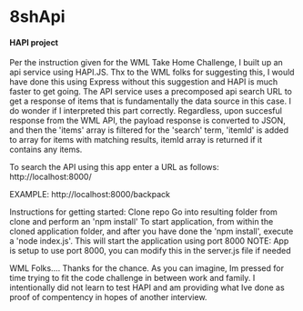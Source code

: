 # 8shApi
#### HAPI project ####

Per the instruction given for the WML Take Home Challenge, I built up an api service using HAPI.JS. Thx to the WML folks for suggesting this, I would have done this using Express without this suggestion and HAPI is much faster to get going. The API service uses a precomposed api search URL to get a response of items that is fundamentally the data source in this case. I do wonder if I interpreted this part correctly. Regardless, upon succesful response from the WML API, the payload response is converted to JSON, and then the 'items' array is filtered for the 'search' term, 'itemId' is added to array for items with matching results, itemId array is returned if it contains any items. 

To search the API using this app enter a URL as follows:
http://localhost:8000/<search term goes here>
EXAMPLE: http://localhost:8000/backpack
  
Instructions for getting started:
Clone repo
Go into resulting folder from clone and perform an 'npm install'
To start application, from within the cloned application folder, and after you have done the 'npm install', execute a 'node index.js'. This will start the application using port 8000
NOTE: App is setup to use port 8000, you can modify this in the server.js file if needed

WML Folks....
Thanks for the chance. As you can imagine, Im pressed for time trying to fit the code challenge in between work and family. I intentionally did not learn to test HAPI and am providing what Ive done as proof of compentency in hopes of another interview. 
